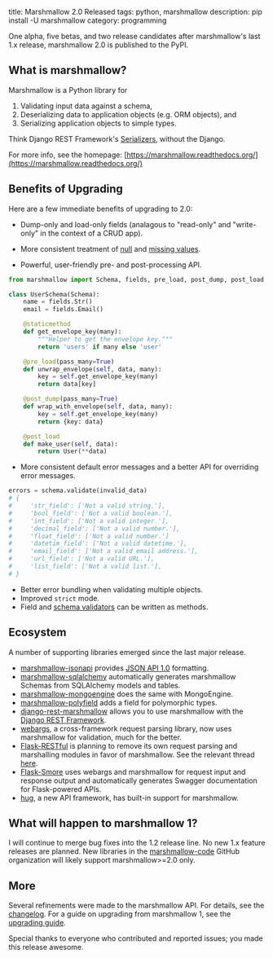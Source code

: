 title: Marshmallow 2.0 Released
tags: python, marshmallow
description: pip install -U marshmallow
category: programming

One alpha, five betas, and two release candidates after marshmallow's last 1.x release, marshmallow 2.0 is published to the PyPI.

## What is marshmallow?

Marshmallow is a Python library for

1. Validating input data against a schema,
2. Deserializing data to application objects (e.g. ORM objects), and
3. Serializing application objects to simple types.

Think Django REST Framework's [Serializers](http://www.django-rest-framework.org/api-guide/serializers/), without the Django.

For more info, see the homepage: [https://marshmallow.readthedocs.org/](https://marshmallow.readthedocs.org/)

## Benefits of Upgrading

Here are a few immediate benefits of upgrading to 2.0:

* Dump-only and load-only fields (analagous to "read-only" and "write-only" in the context of a CRUD app).
* More consistent treatment of [null](https://marshmallow.readthedocs.org/en/latest/upgrading.html#deserializing-none) and [missing values](https://marshmallow.readthedocs.org/en/latest/upgrading.html#default-values).

* Powerful, user-friendly pre- and post-processing API.

```python
from marshmallow import Schema, fields, pre_load, post_dump, post_load

class UserSchema(Schema):
    name = fields.Str()
    email = fields.Email()

    @staticmethod
    def get_envelope_key(many):
        """Helper to get the envelope key."""
        return 'users' if many else 'user'

    @pre_load(pass_many=True)
    def unwrap_envelope(self, data, many):
        key = self.get_envelope_key(many)
        return data[key]

    @post_dump(pass_many=True)
    def wrap_with_envelope(self, data, many):
        key = self.get_envelope_key(many)
        return {key: data}

    @post_load
    def make_user(self, data):
        return User(**data)
```

* More consistent default error messages and a better API for overriding error messages.

```python
errors = schema.validate(invalid_data)
# {
#     'str_field': ['Not a valid string.'],
#     'bool_field': ['Not a valid boolean.'],
#     'int_field': ['Not a valid integer.'],
#     'decimal_field': ['Not a valid number.'],
#     'float_field': ['Not a valid number.']
#     'datetim_field': ['Not a valid datetime.'],
#     'email_field': ['Not a valid email address.'],
#     'url_field': ['Not a valid URL.'],
#     'list_field': ['Not a valid list.'],
# }
```

* Better error bundling when validating multiple objects.
* Improved ``strict`` mode.
* Field and [schema validators](https://marshmallow.readthedocs.org/en/latest/extending.html#schema-level-validation) can be written as methods.

## Ecosystem

A number of supporting libraries emerged since the last major release.

* [marshmallow-jsonapi](https://github.com/marshmallow-code/marshmallow-jsonapi) provides [JSON API 1.0](http://jsonapi.org) formatting.
* [marshmallow-sqlalchemy](https://github.com/marshmallow-code/marshmallow-sqlalchemy) automatically generates marshmallow Schemas from SQLAlchemy models and tables.
* [marshmallow-mongoengine](https://github.com/touilleMan/marshmallow-mongoengine) does the same with MongoEngine.
* [marshmallow-polyfield](https://github.com/Bachmann1234/marshmallow-polyfield) adds a field for polymorphic types.
* [django-rest-marshmallow](https://github.com/tomchristie/django-rest-marshmallow) allows you to use marshmallow with the [Django REST Framework](http://www.django-rest-framework.org/).
* [webargs](https://github.com/sloria/webargs), a cross-framework request parsing library, now uses marshmallow for validation, much for the better.
* [Flask-RESTful](https://github.com/flask-restful/flask-restful) is planning to remove its own request parsing and marshalling modules in favor of marshmallow. See the relevant thread [here](https://github.com/flask-restful/flask-restful/issues/335).
* [Flask-Smore](https://github.com/jmcarp/flask-smore) uses webargs and marshmallow for request input and response output and automatically generates Swagger documentation for Flask-powered APIs.
* [hug](https://github.com/timothycrosley/hug), a new API framework, has built-in support for marshmallow.

## What will happen to marshmallow 1?

I will continue to merge bug fixes into the 1.2 release line. No new 1.x feature releases are planned. New libraries in the [marshmallow-code](https://github.com/marshmallow-code) GitHub organization will likely support marshmallow>=2.0 only.


## More

 Several refinements were made to the marshmallow API. For details, see the [changelog](https://marshmallow.readthedocs.org/en/latest/changelog.html#changelog). For a guide on upgrading from marshmallow 1, see the [upgrading guide](https://marshmallow.readthedocs.org/en/latest/upgrading.html#upgrading).

 Special thanks to everyone who contributed and reported issues; you made this release awesome.
